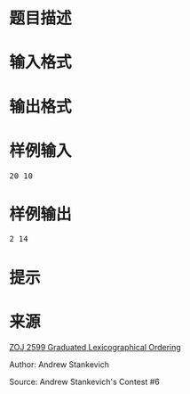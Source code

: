 

# 题目描述



# 输入格式



# 输出格式



# 样例输入


<pre>20 10</pre>

# 样例输出


<pre>2 14</pre>

# 提示



# 来源


<p>
<a href="http://acm.zju.edu.cn/onlinejudge/showProblem.do?problemCode=2599" target="_blank">ZOJ 2599 Graduated Lexicographical Ordering</a> 
</p>
<p>
Author: Andrew Stankevich
</p>
<p>
Source: Andrew Stankevich&#39;s Contest #6
</p>
